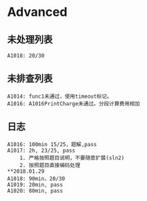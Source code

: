 # Advanced

## 未处理列表

```
A1018: 20/30
```



## 未排查列表

```
A1014: func1未通过，使用timeout标记。
A1016: A1016PrintCharge未通过。分段计算费用相加
```

## 日志

```
A1016: 100min 15/25，题解,pass
A1017: 2h, 23/25, pass
	1. 严格按照题目说明，不要随意扩展(sln2)
	2. 按照题目直接编码处理
**2018.01.29
A1018: 90min，20/30
A1019: 20min, pass
A1020: 80min, pass
```

